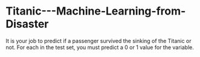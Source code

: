 # Titanic---Machine-Learning-from-Disaster
It is your job to predict if a passenger survived the sinking of the Titanic or not. For each in the test set, you must predict a 0 or 1 value for the variable.

